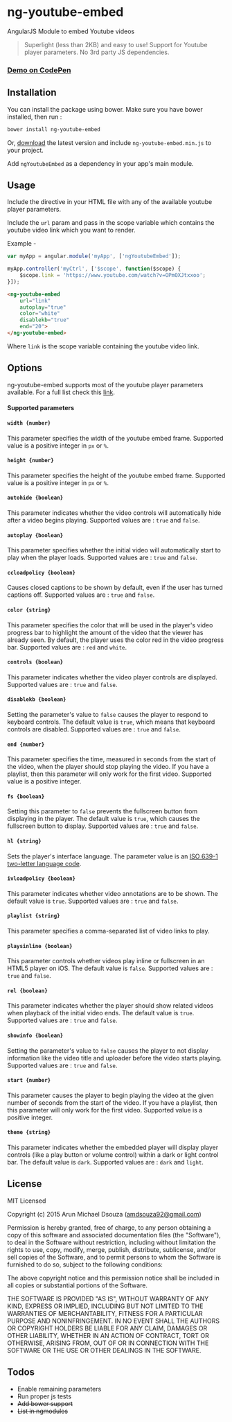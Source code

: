 # ng-youtube-embed
AngularJS Module to embed Youtube videos
> Superlight (less than 2KB) and easy to use! Support for Youtube player parameters. No 3rd party JS dependencies. 

### [Demo on CodePen](http://codepen.io/amdsouza92/pen/yNxyJV)

## Installation

You can install the package using bower. Make sure you have bower installed, then run : 

```html
bower install ng-youtube-embed
```

Or, [download](https://github.com/ArunMichaelDsouza/ng-youtube-embed/releases) the latest version and include ``ng-youtube-embed.min.js`` to your project.

Add ``ngYoutubeEmbed`` as a dependency in your app's main module.

## Usage

Include the directive in your HTML file with any of the available youtube player parameters.

Include the ``url`` param and pass in the scope variable which contains the youtube video link which you want to render.

Example - 
```javascript
var myApp = angular.module('myApp', ['ngYoutubeEmbed']);

myApp.controller('myCtrl', ['$scope', function($scope) {
    $scope.link = 'https://www.youtube.com/watch?v=OPmOXJtxxoo';
}]);
```
```html
<ng-youtube-embed 
	url="link" 
    autoplay="true"
    color="white"
    disablekb="true"
    end="20">
</ng-youtube-embed>
```
Where ``link`` is the scope variable containing the youtube video link.

## Options

ng-youtube-embed supports most of the youtube player parameters available. For a full list check this [link](https://developers.google.com/youtube/player_parameters).

#### Supported parameters

#### ``width {number}``
This parameter specifies the width of the youtube embed frame.
Supported value is a positive integer in ``px`` or ``%``.

#### ``height {number}``
This parameter specifies the height of the youtube embed frame.
Supported value is a positive integer in ``px`` or ``%``.

#### ``autohide {boolean}``
This parameter indicates whether the video controls will automatically hide after a video begins playing. 
Supported values are : ``true`` and ``false``.

#### ``autoplay {boolean}``
This parameter specifies whether the initial video will automatically start to play when the player loads.
Supported values are : ``true`` and ``false``.

#### ``ccloadpolicy {boolean}``
Causes closed captions to be shown by default, even if the user has turned captions off.
Supported values are : ``true`` and ``false``.

#### ``color {string}``
This parameter specifies the color that will be used in the player's video progress bar to highlight the amount of the video that the viewer has already seen. By default, the player uses the color red in the video progress bar.
Supported values are : ``red`` and ``white``.

#### ``controls {boolean}``
This parameter indicates whether the video player controls are displayed.
Supported values are : ``true`` and ``false``.

#### ``disablekb {boolean}``
Setting the parameter's value to ``false`` causes the player to respond to keyboard controls. The default value is ``true``, which means that keyboard controls are disabled. 
Supported values are : ``true`` and ``false``.

#### ``end {number}``
This parameter specifies the time, measured in seconds from the start of the video, when the player should stop playing the video. If you have a playlist, then this parameter will only work for the first video.
Supported value is a positive integer.

#### ``fs {boolean}``
Setting this parameter to ``false`` prevents the fullscreen button from displaying in the player. The default value is ``true``, which causes the fullscreen button to display.
Supported values are : ``true`` and ``false``.

#### ``hl {string}``
Sets the player's interface language. 
The parameter value is an [ISO 639-1 two-letter language code](http://www.loc.gov/standards/iso639-2/php/code_list.php).

#### ``ivloadpolicy {boolean}``
This parameter indicates whether video annotations are to be shown. The default value is ``true``.
Supported values are : ``true`` and ``false``.

#### ``playlist {string}``
This parameter specifies a comma-separated list of video links to play.

#### ``playsinline {boolean}``
This parameter controls whether videos play inline or fullscreen in an HTML5 player on iOS. The default value is ``false``.
Supported values are : ``true`` and ``false``.

#### ``rel {boolean}``
This parameter indicates whether the player should show related videos when playback of the initial video ends. The default value is ``true``.
Supported values are : ``true`` and ``false``.

#### ``showinfo {boolean}``
Setting the parameter's value to ``false`` causes the player to not display information like the video title and uploader before the video starts playing.
Supported values are : ``true`` and ``false``.

#### ``start {number}``
This parameter causes the player to begin playing the video at the given number of seconds from the start of the video. If you have a playlist, then this parameter will only work for the first video.
Supported value is a positive integer.

#### ``theme {string}``
This parameter indicates whether the embedded player will display player controls (like a play button or volume control) within a dark or light control bar. The default value is ``dark``.
Supported values are : ``dark`` and ``light``.

## License

MIT Licensed

Copyright (c) 2015 Arun Michael Dsouza (amdsouza92@gmail.com)

Permission is hereby granted, free of charge, to any person obtaining a copy of this software and associated documentation files (the "Software"), to deal in the Software without restriction, including without limitation the rights to use, copy, modify, merge, publish, distribute, sublicense, and/or sell copies of the Software, and to permit persons to whom the Software is furnished to do so, subject to the following conditions:

The above copyright notice and this permission notice shall be included in all copies or substantial portions of the Software.

THE SOFTWARE IS PROVIDED "AS IS", WITHOUT WARRANTY OF ANY KIND, EXPRESS OR IMPLIED, INCLUDING BUT NOT LIMITED TO THE WARRANTIES OF MERCHANTABILITY, FITNESS FOR A PARTICULAR PURPOSE AND NONINFRINGEMENT. IN NO EVENT SHALL THE AUTHORS OR COPYRIGHT HOLDERS BE LIABLE FOR ANY CLAIM, DAMAGES OR OTHER LIABILITY, WHETHER IN AN ACTION OF CONTRACT, TORT OR OTHERWISE, ARISING FROM, OUT OF OR IN CONNECTION WITH THE SOFTWARE OR THE USE OR OTHER DEALINGS IN THE SOFTWARE.

## Todos

* Enable remaining parameters
* Run proper js tests
* ~~Add bower support~~
* ~~List in ngmodules~~
